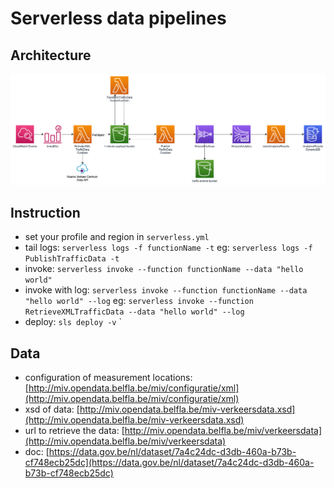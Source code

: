 # Serverless data pipelines

## Architecture
![architecture.png](img/architecture.png)


## Instruction

* set your profile and region in `serverless.yml`
* tail logs: `serverless logs -f functionName -t` eg: `serverless logs -f PublishTrafficData -t`
* invoke: `serverless invoke --function functionName --data "hello world"`
* invoke with log: `serverless invoke --function functionName --data "hello world" --log` eg: `serverless invoke --function RetrieveXMLTrafficData --data "hello world" --log` 
* deploy: `sls deploy -v`
`

## Data

* configuration of measurement locations: [http://miv.opendata.belfla.be/miv/configuratie/xml](http://miv.opendata.belfla.be/miv/configuratie/xml)
* xsd of data: [http://miv.opendata.belfla.be/miv-verkeersdata.xsd](http://miv.opendata.belfla.be/miv-verkeersdata.xsd)
* url to retrieve the data: [http://miv.opendata.belfla.be/miv/verkeersdata](http://miv.opendata.belfla.be/miv/verkeersdata)
* doc: [https://data.gov.be/nl/dataset/7a4c24dc-d3db-460a-b73b-cf748ecb25dc](https://data.gov.be/nl/dataset/7a4c24dc-d3db-460a-b73b-cf748ecb25dc)
